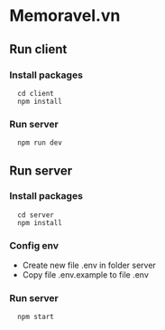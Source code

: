 # Memoravel.vn

## Run client

### Install packages

```
  cd client
  npm install
```

### Run server

```
  npm run dev
```

## Run server

### Install packages

```
  cd server
  npm install
```

### Config env

- Create new file .env in folder server
- Copy file .env.example to file .env

### Run server

```
  npm start
```
